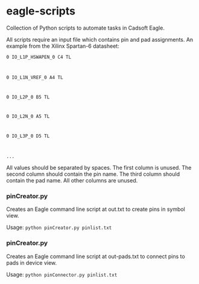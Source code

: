 eagle-scripts
=============

Collection of Python scripts to automate tasks in Cadsoft Eagle.

All scripts require an input file which contains pin and pad assignments. An example from the Xilinx Spartan-6 datasheet:

<code>0 IO_L1P_HSWAPEN_0 C4 TL

0 IO_L1N_VREF_0 A4 TL

0 IO_L2P_0 B5 TL

0 IO_L2N_0 A5 TL

0 IO_L3P_0 D5 TL

...</code>

All values should be separated by spaces. The first column is unused. The second column should contain the pin name. The third column should contain the pad name. All other columns are unused.

### pinCreator.py

Creates an Eagle command line script at out.txt to create pins in symbol view.

Usage: <code>python pinCreator.py pinlist.txt</code>

### pinCreator.py

Creates an Eagle command line script at out-pads.txt to connect pins to pads in device view.

Usage: <code>python pinConnector.py pinlist.txt</code>
